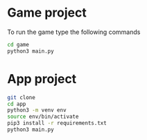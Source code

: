 # Game project

To run the game type the following commands
``` sh
cd game
python3 main.py
```


# App project

```sh
git clone
cd app
python3 -m venv env
source env/bin/activate
pip3 install -r requirements.txt
python3 main.py
```
